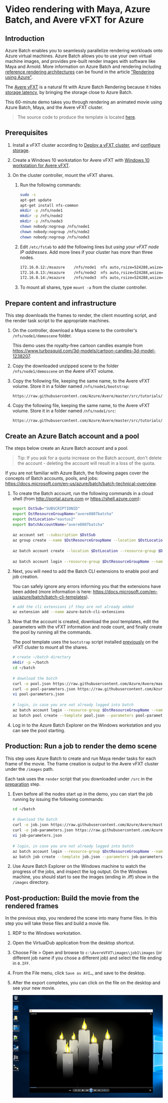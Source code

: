 # Video rendering with Maya, Azure Batch, and Avere vFXT for Azure

## Introduction

Azure Batch enables you to seamlessly parallelize rendering workloads onto Azure virtual machines.  Azure Batch allows you to use your own virtual machine images, and provides pre-built render images with software like Maya and Arnold.  More information on Azure Batch and rendering including [reference rendering architectures](https://docs.microsoft.com/en-us/azure/batch/batch-rendering-architectures) can be found in the article ["Rendering using Azure"](https://docs.microsoft.com/en-us/azure/batch/batch-rendering-service).

The [Avere vFXT](https://aka.ms/averedocs) is a natural fit with Azure Batch Rendering because it hides [storage latency](why_avere_for_rendering.md), by bringing the storage close to Azure Batch.

This 60-minute demo takes you through rendering an animated movie using Azure Batch, Maya, and the Avere vFXT cluster.

> The source code to produce the template is located [here](../src/tutorials/mayabatch).

## Prerequisites

1. Install a vFXT cluster according to [Deploy a vFXT cluster](jumpstart_deploy.md), and [configure storage](configure_storage.md).

2. Create a Windows 10 workstation for Avere vFXT with [Windows 10 workstation for Avere vFXT](windows_10_avere_vfxt_mounted_workstation.md).

3. On the cluster controller, mount the vFXT shares. 

    1. Run the following commands:

       ```bash
       sudo -s
       apt-get update
       apt-get install nfs-common
       mkdir -p /nfs/node1
       mkdir -p /nfs/node2
       mkdir -p /nfs/node3
       chown nobody:nogroup /nfs/node1
       chown nobody:nogroup /nfs/node2
       chown nobody:nogroup /nfs/node3
       ```

    2. Edit `/etc/fstab` to add the following lines but *using your vFXT node IP addresses*. Add more lines if your cluster has more than three nodes. 
        ```bash
        172.16.0.12:/msazure	/nfs/node1	nfs auto,rsize=524288,wsize=524288,nofail,noatime,nolock,intr,tcp,actimeo=1800 0 0
        172.16.0.13:/msazure	/nfs/node2	nfs auto,rsize=524288,wsize=524288,nofail,noatime,nolock,intr,tcp,actimeo=1800 0 0
        172.16.0.14:/msazure	/nfs/node3	nfs auto,rsize=524288,wsize=524288,nofail,noatime,nolock,intr,tcp,actimeo=1800 0 0
        ```

    3. To mount all shares, type `mount -a` from the cluster controller. 

## Prepare content and infrastructure

This step downloads the frames to render, the client mounting script, and the render task script to the appropriate machines. 

1. On the controller, download a Maya scene to the controller's `/nfs/node1/demoscene` folder.  

   This demo uses the royalty-free cartoon candles example from https://www.turbosquid.com/3d-models/cartoon-candles-3d-model-1238207.

2. Copy the downloaded unzipped scene to the folder `/nfs/node1/demoscene` on the Avere vFXT volume.

3. Copy the following file, keeping the same name, to the Avere vFXT volume. Store it in a folder named ``/nfs/node1/bootstrap``:

   ```
   https://raw.githubusercontent.com/Azure/Avere/master/src/tutorials/mayabatch/centosbootstrap.sh
   ```
	
4. Copy the following file, keeping the same name, to the Avere vFXT volume. Store it in a folder named ``/nfs/node1/src``:

   ```
   https://raw.githubusercontent.com/Azure/Avere/master/src/tutorials/mayabatch/render.sh
   ```

## Create an Azure Batch account and a pool

The steps below create an Azure Batch account and a pool.  

> Tip: If you ask for a quota increase on the Batch account, don't delete the account - deleting the account will result in a loss of the quota.  

If you are not familiar with Azure Batch, the following pages cover the concepts of Batch accounts, pools, and jobs: https://docs.microsoft.com/en-us/azure/batch/batch-technical-overview.

1. To create the Batch account, run the following commands in a cloud shell (from http://portal.azure.com or https://shell.azure.com):

   ```bash
   export DstSub="SUBSCRIPTIONID"
   export DstResourceGroupName="avere0807batcha"
   export DstLocation="eastus2"
   export BatchAccountName="avere0807batcha"
   
   az account set --subscription $DstSub
   az group create --name $DstResourceGroupName --location $DstLocation
   
   az batch account create --location $DstLocation --resource-group $DstResourceGroupName --name $BatchAccountName
   
   az batch account login --resource-group $DstResourceGroupName --name $BatchAccountName
   ```

2. Next, you will need to add the Batch CLI extensions to enable pool and job creation.  

   You can safely ignore any errors informing you that the extensions have been added (more information is here: https://docs.microsoft.com/en-us/azure/batch/batch-cli-templates).
   
   ```bash
   # add the cli extensions if they are not already added
   az extension add --name azure-batch-cli-extensions
   ```

3. Now that the account is created, download the pool templates, edit the parameters with the vFXT information and node count, and finally create the pool by running all the commands.  

   The pool template uses the ``bootstrap`` script installed [previously](#prepare-content-and-infrastructure) on the vFXT cluster to mount all the shares.

   ```bash
   # create ~/batch directory
   mkdir -p ~/batch
   cd ~/batch
   
   # download the batch 
   curl -o pool.json https://raw.githubusercontent.com/Azure/Avere/master/src/tutorials/mayabatch/pool.json
   curl -o pool-parameters.json https://raw.githubusercontent.com/Azure/Avere/master/src/tutorials/mayabatch/pool-parameters.json
   vi pool-parameters.json
   
   # login, in case you are not already logged into batch
   az batch account login --resource-group $DstResourceGroupName --name $BatchAccountName
   az batch pool create --template pool.json --parameters pool-parameters.json
   ```

4. Log in to the Azure Batch Explorer on the Windows workstation and you can see the pool starting.

## Production: Run a job to render the demo scene

This step uses Azure Batch to create and run Maya render tasks for each frame of the movie.  The frame creation is output to the Avere vFXT cluster under the ``/images`` path.  

Each task uses the ``render`` script that you downloaded under ``/src`` in the [preparation](#prepare-content-and-infrastructure) step.

1. Even before all the nodes start up in the demo, you can start the job running by issuing the following commands:

   ```bash
   cd ~/batch
   
   # download the batch 
   curl -o job.json https://raw.githubusercontent.com/Azure/Avere/master/src/tutorials/mayabatch/job.json
   curl -o job-parameters.json https://raw.githubusercontent.com/Azure/Avere/master/src/tutorials/mayabatch/job-parameters.json
   vi job-parameters.json
   
   # login, in case you are not already logged into batch
   az batch account login --resource-group $DstResourceGroupName --name $BatchAccountName
   az batch job create --template job.json --parameters job-parameters.json
   ```

2. Use Azure Batch Explorer on the Windows machine to watch the progress of the jobs, and inspect the log output.  On the Windows machine, you should start to see the images (ending in .iff) show in the ``/images`` directory.

## Post-production: Build the movie from the rendered frames

In the previous step, you rendered the scene into many frame files.  In this step you will take these files and build a movie file.

1. RDP to the Windows workstation.

2. Open the VirtualDub application from the desktop shortcut.

3. Choose File > Open and browse to `c:\AvereVFXT\images\job1\images` (or different job name if you chose a different job) and select the file ending in ``0.IFF``.

4. From the File menu, click `Save as AVI…`, and save to the desktop.

5. After the export completes, you can click on the file on the desktop and see your new movie.

   <img src="images/win10_postproduction.png">

